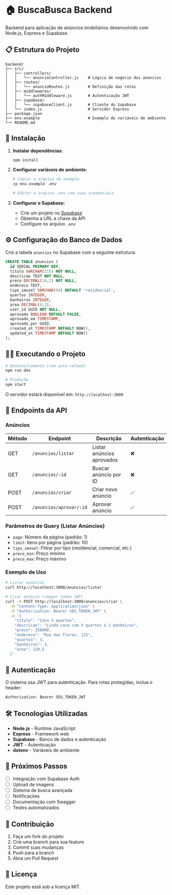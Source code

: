 # 🏠 BuscaBusca Backend

Backend para aplicação de anúncios imobiliários desenvolvido com Node.js, Express e Supabase.

## 📋 Estrutura do Projeto

```
backend/
├── src/
│   ├── controllers/
│   │   └── anuncioController.js    # Lógica de negócio dos anúncios
│   ├── routes/
│   │   └── anuncioRoutes.js        # Definição das rotas
│   ├── middlewares/
│   │   └── authMiddleware.js       # Autenticação JWT
│   ├── supabase/
│   │   └── supabaseClient.js       # Cliente do Supabase
│   └── index.js                    # Servidor Express
├── package.json
├── env.example                     # Exemplo de variáveis de ambiente
└── README.md
```

## 🚀 Instalação

1. **Instalar dependências:**
   ```bash
   npm install
   ```

2. **Configurar variáveis de ambiente:**
   ```bash
   # Copiar o arquivo de exemplo
   cp env.example .env
   
   # Editar o arquivo .env com suas credenciais
   ```

3. **Configurar o Supabase:**
   - Crie um projeto no [Supabase](https://supabase.com)
   - Obtenha a URL e chave da API
   - Configure no arquivo `.env`

## ⚙️ Configuração do Banco de Dados

Crie a tabela `anuncios` no Supabase com a seguinte estrutura:

```sql
CREATE TABLE anuncios (
  id SERIAL PRIMARY KEY,
  titulo VARCHAR(255) NOT NULL,
  descricao TEXT NOT NULL,
  preco DECIMAL(10,2) NOT NULL,
  endereco TEXT,
  tipo_imovel VARCHAR(50) DEFAULT 'residencial',
  quartos INTEGER,
  banheiros INTEGER,
  area DECIMAL(8,2),
  user_id UUID NOT NULL,
  aprovado BOOLEAN DEFAULT FALSE,
  aprovado_em TIMESTAMP,
  aprovado_por UUID,
  created_at TIMESTAMP DEFAULT NOW(),
  updated_at TIMESTAMP DEFAULT NOW()
);
```

## 🏃‍♂️ Executando o Projeto

```bash
# Desenvolvimento (com auto-reload)
npm run dev

# Produção
npm start
```

O servidor estará disponível em: `http://localhost:3000`

## 📡 Endpoints da API

### Anúncios

| Método | Endpoint | Descrição | Autenticação |
|--------|----------|-----------|--------------|
| GET | `/anuncios/listar` | Listar anúncios aprovados | ❌ |
| GET | `/anuncios/:id` | Buscar anúncio por ID | ❌ |
| POST | `/anuncios/criar` | Criar novo anúncio | ✅ |
| POST | `/anuncios/aprovar/:id` | Aprovar anúncio | ✅ |

### Parâmetros de Query (Listar Anúncios)

- `page`: Número da página (padrão: 1)
- `limit`: Itens por página (padrão: 10)
- `tipo_imovel`: Filtrar por tipo (residencial, comercial, etc.)
- `preco_min`: Preço mínimo
- `preco_max`: Preço máximo

### Exemplo de Uso

```bash
# Listar anúncios
curl http://localhost:3000/anuncios/listar

# Criar anúncio (requer token JWT)
curl -X POST http://localhost:3000/anuncios/criar \
  -H "Content-Type: application/json" \
  -H "Authorization: Bearer SEU_TOKEN_JWT" \
  -d '{
    "titulo": "Casa 3 quartos",
    "descricao": "Linda casa com 3 quartos e 2 banheiros",
    "preco": 250000,
    "endereco": "Rua das Flores, 123",
    "quartos": 3,
    "banheiros": 2,
    "area": 120.5
  }'
```

## 🔐 Autenticação

O sistema usa JWT para autenticação. Para rotas protegidas, inclua o header:

```
Authorization: Bearer SEU_TOKEN_JWT
```

## 🛠️ Tecnologias Utilizadas

- **Node.js** - Runtime JavaScript
- **Express** - Framework web
- **Supabase** - Banco de dados e autenticação
- **JWT** - Autenticação
- **dotenv** - Variáveis de ambiente

## 📝 Próximos Passos

- [ ] Integração com Supabase Auth
- [ ] Upload de imagens
- [ ] Sistema de busca avançada
- [ ] Notificações
- [ ] Documentação com Swagger
- [ ] Testes automatizados

## 🤝 Contribuição

1. Faça um fork do projeto
2. Crie uma branch para sua feature
3. Commit suas mudanças
4. Push para a branch
5. Abra um Pull Request

## 📄 Licença

Este projeto está sob a licença MIT. 